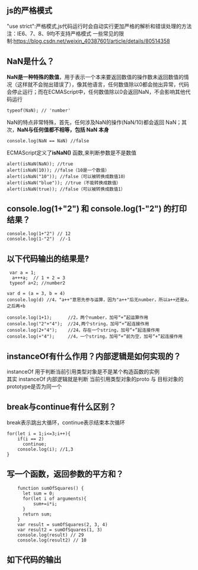 ## js的严格模式
"use strict":严格模式,js代码运行时会自动实行更加严格的解析和错误处理的方法  
注：IE6、7、8、9均不支持严格模式
一些常见的限制:https://blog.csdn.net/weixin_40387601/article/details/80514358  
## NaN是什么？
**NaN是一种特殊的数值**，用于表示一个本来要返回数值的操作数未返回数值的情况（这样就不会抛出错误了），像其他语言，任何数值除以0都会抛出异常，代码会停止运行；而在ECMAScript中，任何数值除以0会返回NaN，不会影响其他代码运行
````
typeof(NaN); // 'number'
````
NaN的特点非常特殊，首先，任何涉及NaN的操作(NaN/10)都会返回 NaN；其次，**NaN与任何值都不相等，包括 NaN 本身**
````
console.log(NaN == NaN) //false
````
ECMAScript定义了**isNaN()** 函数,来判断参数是不是数值
````
alert(isNaN(NaN)); //true
alert(isNaN(10)); //false（10是一个数值）
alert(isNaN("10")); //false（可以被转换成数值10）
alert(isNaN("blue")); //true（不能转换成数值）
alert(isNaN(true)); //false（可以被转换成数值1）
````
## console.log(1+"2") 和 console.log(1-"2") 的打印结果？

````
console.log(1+"2") // 12
console.log(1-"2")  //-1
````
## 以下代码输出的结果是?
````
 var a = 1;  
  a+++a;  // 1 + 2 = 3
 typeof a+2; //number2
````
````
var d = (a = 3, b = 4)
console.log(d) //4，"a++"意思先参与运算，因为"a++"后无number，所以a++还是a，之后再+b
````
````
console.log(1+1);      //2，两个number，加号“+”起运算作用
console.log("2"+"4");  //24,两个string，加号“+”起连接作用
console.log(2+"4");    //24，存在一个string，加号“+”起连接作用
console.log(+"4");     //4，一个string，加号“+”前为空，加号“+”起连接作用
````
## instanceOf有什么作用？内部逻辑是如何实现的？
instanceOf 用于判断当前引用类型对象是不是某个构造函数的实例  
其实 instanceOf 内部逻辑就是判断 当前引用类型对象的proto 与 目标对象的prototype是否为同一个
## break与continue有什么区别？
break表示跳出大循环，continue表示结束本次循环
````
for(let i = 1;i<=3;i++){
    if(i == 2)
      continue;
    console.log(i); //1,3
}
````
## 写一个函数，返回参数的平方和？
````
    function sumOfSquares() {
      let sum = 0;
      for(let i of arguments){
          sum+=i*i;
      }
      return sum;
    }
    var result = sumOfSquares(2, 3, 4)
    var result2 = sumOfSquares(1, 3)
    console.log(result) // 29
    console.log(result2) // 10
````
## 如下代码的输出

